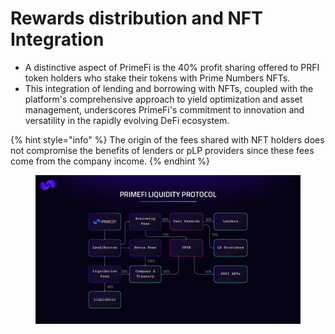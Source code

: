 # Rewards distribution and NFT Integration

* A distinctive aspect of PrimeFi is the 40% profit sharing offered to PRFI token holders who stake their tokens with Prime Numbers NFTs.
* This integration of lending and borrowing with NFTs, coupled with the platform's comprehensive approach to yield optimization and asset management, underscores PrimeFi's commitment to innovation and versatility in the rapidly evolving DeFi ecosystem.

{% hint style="info" %}
The origin of the fees shared with NFT holders does not compromise the benefits of lenders or pLP providers since these fees come from the company income.
{% endhint %}

<figure><img src="../.gitbook/assets/image (1).png" alt=""><figcaption></figcaption></figure>

